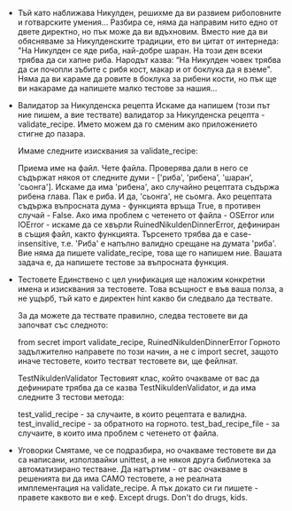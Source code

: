 * Тъй като наближава Никулден, решихме да ви развием риболовните и готварските умения… Разбира се, няма да направим нито едно от двете директно, но пък може да ви вдъхновим.
  Вместо ние да ви обясняваме за Никулденските традиции, ето ви цитат от интернеда:
  "На Никулден се яде риба, най-добре шаран. На този ден всеки трябва да си хапне риба.
  Народът казва: “На Никулден човек трябва да си почопли зъбите с рибя кост, макар и от боклука да я вземе".
  Няма да ви караме да ровите в боклука за рибени кости, но пък ще ви накараме да напишете малко тестове за нашия…

* Валидатор за Никулденска рецепта
  Искаме да напишем (този път ние пишем, а вие тествате) валидатор за Никулденска рецепта - validate_recipe. Името можем да го сменим ако приложението стигне до пазара.

  Имаме следните изисквания за validate_recipe:

  Приема име на файл.
  Чете файла.
  Проверява дали в него се съдържат някоя от следните думи - ['риба', 'рибена', 'шаран', 'сьонга'].
  Искаме да има 'рибена', ако случайно рецептата съдържа рибена глава. Пак е риба.
  И да, 'сьонга', не сьомга.
  Ако рецептата съдържа въпросната дума - функцията връща True, в противен случай - False.
  Ако има проблем с четенето от файла - OSError или IOError - искаме да се хвърли RuinedNikuldenDinnerError, дефиниран в същия файл, както функцията.
  Търсенето трябва да е case-insensitive, т.е. 'Риба' е напълно валидно срещане на думата 'риба'.
  Вие няма да пишете validate_recipe, това ще го напишем ние. Вашата задача е, да напишете тестове за въпросната функция.

* Тестовете
  Единствено с цел унификация ще наложим конкретни имена и изисквания за тестовете. Това всъщност е във ваша полза, а не ущърб, тъй като е директен hint какво би следвало да тествате.

  За да можете да тествате правилно, следва тестовете ви да започват със следното:

  from secret import validate_recipe, RuinedNikuldenDinnerError
  Горното задължително направете по този начин, а не с import secret, защото иначе тестовете, които тестват тестовете ви, ще фейлнат.

  TestNikuldenValidator
  Тестовият клас, който очакваме от вас да дефинирате трябва да се казва TestNikuldenValidator, и да има следните 3 тестови метода:

  test_valid_recipe - за случаите, в които рецептата е валидна.
  test_invalid_recipe - за обратното на горното.
  test_bad_recipe_file - за случаите, в които има проблем с четенето от файла.
  
* Уговорки
  Смятаме, че се подразбира, но очакваме тестовете ви да са написани, използвайки unittest, а не някоя друга библиотека за автоматизирано тестване.
  Да натъртим - от вас очакваме в решенията ви да има САМО тестовете, а не реалната имплементация на validate_recipe. А пък докато си ги пишете - правете каквото ви е кеф. Except drugs. 
  Don't do drugs, kids.
